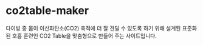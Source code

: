 # co2table-maker
다이빙 중 몸이 이산화탄소(CO2) 축적에 더 잘 견딜 수 있도록 하기 위해 설계된 표준화된 호흡 훈련인 CO2 Table을 맞춤형으로 만들어 주는 사이트입니다.
